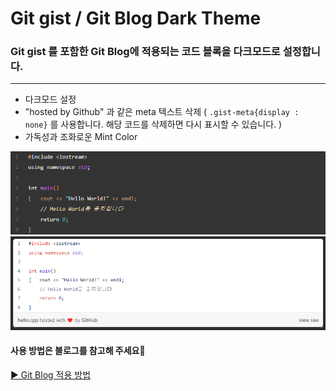 # Git gist / Git Blog Dark Theme
### Git gist 를 포함한 Git Blog에 적용되는 코드 블록을 다크모드로 설정합니다.
---

* 다크모드 설정
* "hosted by Github" 과 같은 meta 텍스트 삭제 ( `.gist-meta{display : none}` 를 사용합니다. 해당 코드를 삭제하면 다시 표시할 수 있습니다. )
* 가독성과 조화로운 Mint Color

![적용 모습](gist02.png)
![기존 모습](gist03.png)

#### 사용 방법은 블로그를 참고해 주세요🐸
[▶ Git Blog 적용 방법](https://jeongmint.github.io/posts/2022-04-26-page002)
